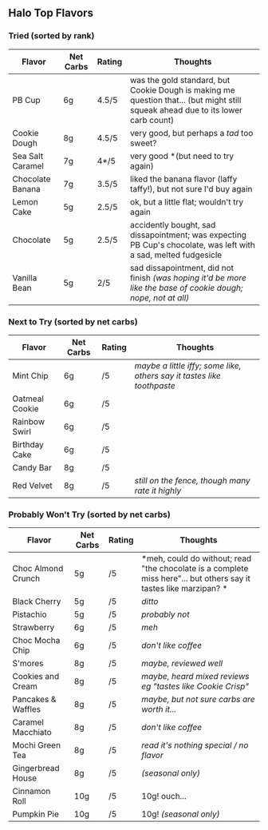 
## Halo Top Flavors

### Tried (sorted by rank)

| Flavor        | Net Carbs | Rating | Thoughts |
|---------------|-----------|--------|----------|
| PB Cup | 6g | 4.5/5 | was the gold standard, but Cookie Dough is making me question that... (but might still squeak ahead due to its lower carb count) |
| Cookie Dough| 8g | 4.5/5 | very good, but perhaps a *tad* too sweet? |
| Sea Salt Caramel | 7g | 4*/5 | very good *(but need to try again) |
| Chocolate Banana | 7g | 3.5/5 | liked the banana flavor (laffy taffy!), but not sure I'd buy again |
| Lemon Cake | 5g | 2.5/5 | ok, but a little flat; wouldn't try again |
| Chocolate | 5g | 2.5/5 | accidently bought, sad dissapointment; was expecting PB Cup's chocolate, was left with a sad, melted fudgesicle |
| Vanilla Bean | 5g | 2/5 | sad dissapointment, did not finish *(was hoping it'd be more like the base of cookie dough; nope, not at all)* 

### Next to Try (sorted by net carbs)

| Flavor        | Net Carbs | Rating | Thoughts |
|---------------|-----------|--------|----------|
| Mint Chip | 6g | /5 | *maybe a little iffy; some like, others say it tastes like toothpaste* |
| Oatmeal Cookie | 6g | /5 | |
| Rainbow Swirl | 6g | /5 | |
| Birthday Cake | 6g | /5 | |
| Candy Bar | 8g | /5 | |
| Red Velvet | 8g | /5 | *still on the fence, though many rate it highly* |

### Probably Won't Try (sorted by net carbs)

| Flavor        | Net Carbs | Rating | Thoughts |
|---------------|-----------|--------|----------|
| Choc Almond Crunch | 5g | /5 | *meh, could do without; read "the chocolate is a complete miss here"... but others say it tastes like marzipan? * |
| Black Cherry | 5g | /5 | *ditto* |
| Pistachio | 5g | /5 | *probably not* |
| Strawberry | 6g | /5 | *meh* |
| Choc Mocha Chip | 6g | /5 | *don't like coffee* |
| S'mores | 8g | /5 | *maybe, reviewed well* |
| Cookies and Cream | 8g | /5 | *maybe, heard mixed reviews eg "tastes like Cookie Crisp"* |
| Pancakes & Waffles | 8g | /5 | *maybe, but not sure carbs are worth it...* |
| Caramel Macchiato | 8g | /5 | *don't like coffee* |
| Mochi Green Tea | 8g | /5 | *read it's nothing special / no flavor* |
| Gingerbread House | 8g | /5 | *(seasonal only)* |
| Cinnamon Roll | 10g | /5 | 10g! ouch... |
| Pumpkin Pie | 10g | /5 | 10g! *(seasonal only)* |
